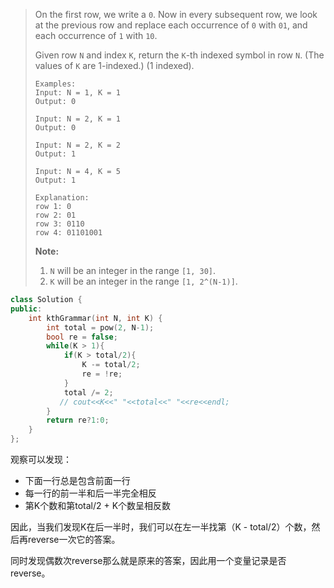 > On the first row, we write a `0`. Now in every subsequent row, we look at the previous row and replace each occurrence of `0` with `01`, and each occurrence of `1` with `10`.
>
> Given row `N` and index `K`, return the `K`-th indexed symbol in row `N`. (The values of `K` are 1-indexed.) (1 indexed).
>
> ```
> Examples:
> Input: N = 1, K = 1
> Output: 0
> 
> Input: N = 2, K = 1
> Output: 0
> 
> Input: N = 2, K = 2
> Output: 1
> 
> Input: N = 4, K = 5
> Output: 1
> 
> Explanation:
> row 1: 0
> row 2: 01
> row 3: 0110
> row 4: 01101001
> ```
>
> **Note:**
>
> 1. `N` will be an integer in the range `[1, 30]`.
> 2. `K` will be an integer in the range `[1, 2^(N-1)]`.

```cpp
class Solution {
public:
    int kthGrammar(int N, int K) {
        int total = pow(2, N-1);
        bool re = false;
        while(K > 1){
            if(K > total/2){
                K -= total/2;
                re = !re;
            }
            total /= 2;
           // cout<<K<<" "<<total<<" "<<re<<endl;
        }
        return re?1:0;
    }
};
```

观察可以发现：

- 下面一行总是包含前面一行
- 每一行的前一半和后一半完全相反
- 第K个数和第total/2 + K个数呈相反数

因此，当我们发现K在后一半时，我们可以在左一半找第（K - total/2）个数，然后再reverse一次它的答案。

同时发现偶数次reverse那么就是原来的答案，因此用一个变量记录是否reverse。

